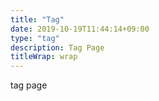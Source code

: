```yaml
---
title: "Tag"
date: 2019-10-19T11:44:14+09:00
type: "tag"
description: Tag Page
titleWrap: wrap
---
```


tag page
